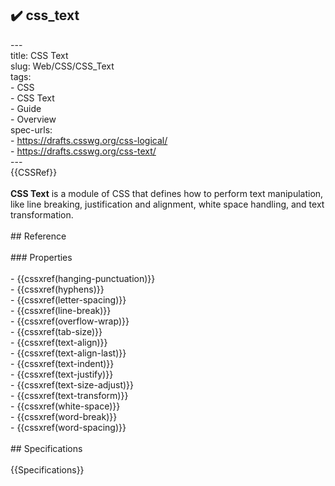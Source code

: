 ## ✔️ css_text 
 ---<br/>title: CSS Text<br/>slug: Web/CSS/CSS_Text<br/>tags:<br/>  - CSS<br/>  - CSS Text<br/>  - Guide<br/>  - Overview<br/>spec-urls:<br/>  - https://drafts.csswg.org/css-logical/<br/>  - https://drafts.csswg.org/css-text/<br/>---<br/>{{CSSRef}}<br/><br/>**CSS Text** is a module of CSS that defines how to perform text manipulation, like line breaking, justification and alignment, white space handling, and text transformation.<br/><br/>## Reference<br/><br/>### Properties<br/><br/>- {{cssxref(hanging-punctuation)}}<br/>- {{cssxref(hyphens)}}<br/>- {{cssxref(letter-spacing)}}<br/>- {{cssxref(line-break)}}<br/>- {{cssxref(overflow-wrap)}}<br/>- {{cssxref(tab-size)}}<br/>- {{cssxref(text-align)}}<br/>- {{cssxref(text-align-last)}}<br/>- {{cssxref(text-indent)}}<br/>- {{cssxref(text-justify)}}<br/>- {{cssxref(text-size-adjust)}}<br/>- {{cssxref(text-transform)}}<br/>- {{cssxref(white-space)}}<br/>- {{cssxref(word-break)}}<br/>- {{cssxref(word-spacing)}}<br/><br/>## Specifications<br/><br/>{{Specifications}}<br/>